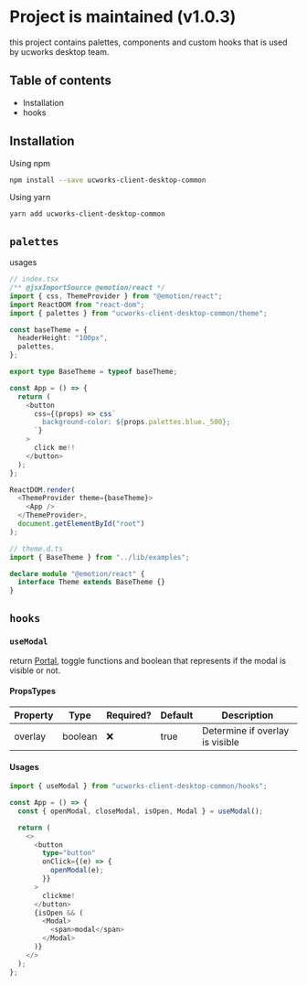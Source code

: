 # Project is maintained (v1.0.3)

this project contains palettes, components and custom hooks that is used by ucworks desktop team.

## Table of contents

* Installation
* hooks

## Installation

Using npm

```bash
npm install --save ucworks-client-desktop-common
```

Using yarn

```bash
yarn add ucworks-client-desktop-common
```

## `palettes`

usages

```typescript
// index.tsx
/** @jsxImportSource @emotion/react */
import { css, ThemeProvider } from "@emotion/react";
import ReactDOM from "react-dom";
import { palettes } from "ucworks-client-desktop-common/theme";

const baseTheme = {
  headerHeight: "100px",
  palettes,
};

export type BaseTheme = typeof baseTheme;

const App = () => {
  return (
    <button
      css={(props) => css`
        background-color: ${props.palettes.blue._500};
      `}
    >
      click me!!
    </button>
  );
};

ReactDOM.render(
  <ThemeProvider theme={baseTheme}>
    <App />
  </ThemeProvider>,
  document.getElementById("root")
);

// theme.d.ts
import { BaseTheme } from "../lib/examples";

declare module "@emotion/react" {
  interface Theme extends BaseTheme {}
}

```

## `hooks`

### `useModal`

return [Portal](https://github.com/alex-cory/react-useportal), toggle functions and boolean that represents if the modal is visible or not.

#### PropsTypes

|Property|Type|Required?|Default|Description|
|--------|----|---------|-------|-----------|
|overlay|boolean|❌|true|Determine if overlay is visible|

#### Usages

```typescript
import { useModal } from "ucworks-client-desktop-common/hooks";

const App = () => {
  const { openModal, closeModal, isOpen, Modal } = useModal();

  return (
    <>
      <button
        type="button"
        onClick={(e) => {
          openModal(e);
        }}
      >
        clickme!
      </button>
      {isOpen && (
        <Modal>
          <span>modal</span>
        </Modal>
      )}
    </>
  );
};
```

